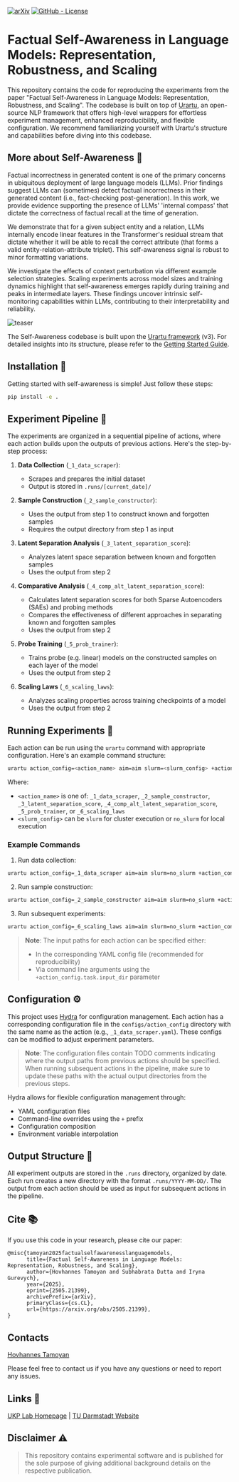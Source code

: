 <!--- BADGES: START --->

[![arXiv](https://img.shields.io/badge/arXiv-red?style=flat-square&logo=arxiv&logoColor=white)](https://arxiv.org/abs/2505.21399)
[![GitHub - License](https://img.shields.io/github/license/UKPLab/arxiv2025-self-awareness)](https://opensource.org/licenses/Apache-2.0)


<!--- BADGES: END --->



# Factual Self-Awareness in Language Models: Representation, Robustness, and Scaling

This repository contains the code for reproducing the experiments from the paper "Factual Self-Awareness in Language Models: Representation, Robustness, and Scaling". The codebase is built on top of [Urartu](https://github.com/tamohannes/urartu), an open-source NLP framework that offers high-level wrappers for effortless experiment management, enhanced reproducibility, and flexible configuration. We recommend familiarizing yourself with Urartu's structure and capabilities before diving into this codebase.

## More about Self-Awareness 🤔

Factual incorrectness in generated content is one of the primary concerns in ubiquitous deployment of large language models (LLMs). Prior findings suggest LLMs can (sometimes) detect factual incorrectness in their generated content (i.e., fact-checking post-generation). In this work, we provide evidence supporting the presence of LLMs' 'internal compass' that dictate the correctness of factual recall at the time of generation.

We demonstrate that for a given subject entity and a relation, LLMs internally encode linear features in the Transformer's residual stream that dictate whether it will be able to recall the correct attribute (that forms a valid entity-relation-attribute triplet). This self-awareness signal is robust to minor formatting variations. 

We investigate the effects of context perturbation via different example selection strategies. Scaling experiments across model sizes and training dynamics highlight that self-awareness emerges rapidly during training and peaks in intermediate layers. These findings uncover intrinsic self-monitoring capabilities within LLMs, contributing to their interpretability and reliability.

![teaser](https://github.com/user-attachments/assets/7417edf1-aafd-4b7e-b1e2-500c4fa3c2aa)

The Self-Awareness codebase is built upon the [Urartu framework](https://github.com/tamohannes/urartu) (v3). For detailed insights into its structure, please refer to the [Getting Started Guide](https://github.com/tamohannes/urartu/blob/main/starter_template_setup.md).

## Installation 🚀

Getting started with self-awareness is simple! Just follow these steps:

```bash
pip install -e .
```

## Experiment Pipeline 🔬

The experiments are organized in a sequential pipeline of actions, where each action builds upon the outputs of previous actions. Here's the step-by-step process:

1. **Data Collection** (`_1_data_scraper`):
   - Scrapes and prepares the initial dataset
   - Output is stored in `.runs/[current_date]/`

2. **Sample Construction** (`_2_sample_constructor`):
   - Uses the output from step 1 to construct known and forgotten samples
   - Requires the output directory from step 1 as input

3. **Latent Separation Analysis** (`_3_latent_separation_score`):
   - Analyzes latent space separation between known and forgotten samples
   - Uses the output from step 2

4. **Comparative Analysis** (`_4_comp_alt_latent_separation_score`):
   - Calculates latent separation scores for both Sparse Autoencoders (SAEs) and probing methods
   - Compares the effectiveness of different approaches in separating known and forgotten samples
   - Uses the output from step 2

5. **Probe Training** (`_5_prob_trainer`):
   - Trains probe (e.g. linear) models on the constructed samples on each layer of the model
   - Uses the output from step 2

6. **Scaling Laws** (`_6_scaling_laws`):
   - Analyzes scaling properties across training checkpoints of a model
   - Uses the output from step 2

## Running Experiments 🧪

Each action can be run using the `urartu` command with appropriate configuration. Here's an example command structure:

```bash
urartu action_config=<action_name> aim=aim slurm=<slurm_config> +action_config.task.model.api_token=YOUR_API_TOKEN
```

Where:
- `<action_name>` is one of: `_1_data_scraper`, `_2_sample_constructor`, `_3_latent_separation_score`, `_4_comp_alt_latent_separation_score`, `_5_prob_trainer`, or `_6_scaling_laws`
- `<slurm_config>` can be `slurm` for cluster execution or `no_slurm` for local execution

### Example Commands

1. Run data collection:
```bash
urartu action_config=_1_data_scraper aim=aim slurm=no_slurm +action_config.task.model.api_token=YOUR_API_TOKEN
```

2. Run sample construction:
```bash
urartu action_config=_2_sample_constructor aim=aim slurm=no_slurm +action_config.task.model.api_token=YOUR_API_TOKEN
```

3. Run subsequent experiments:
```bash
urartu action_config=_6_scaling_laws aim=aim slurm=no_slurm +action_config.task.model.api_token=YOUR_API_TOKEN
```

> **Note**: The input paths for each action can be specified either:
> - In the corresponding YAML config file (recommended for reproducibility)
> - Via command line arguments using the `+action_config.task.input_dir` parameter

## Configuration ⚙️

This project uses [Hydra](https://hydra.cc/) for configuration management. Each action has a corresponding configuration file in the `configs/action_config` directory with the same name as the action (e.g., `_1_data_scraper.yaml`). These configs can be modified to adjust experiment parameters.

> **Note**: The configuration files contain TODO comments indicating where the output paths from previous actions should be specified. When running subsequent actions in the pipeline, make sure to update these paths with the actual output directories from the previous steps.

Hydra allows for flexible configuration management through:
- YAML configuration files
- Command-line overrides using the `+` prefix
- Configuration composition
- Environment variable interpolation

## Output Structure 📁

All experiment outputs are stored in the `.runs` directory, organized by date. Each run creates a new directory with the format `.runs/YYYY-MM-DD/`. The output from each action should be used as input for subsequent actions in the pipeline.


## Cite 📚

If you use this code in your research, please cite our paper:

```
@misc{tamoyan2025factualselfawarenesslanguagemodels,
      title={Factual Self-Awareness in Language Models: Representation, Robustness, and Scaling}, 
      author={Hovhannes Tamoyan and Subhabrata Dutta and Iryna Gurevych},
      year={2025},
      eprint={2505.21399},
      archivePrefix={arXiv},
      primaryClass={cs.CL},
      url={https://arxiv.org/abs/2505.21399}, 
}
```

## Contacts

[Hovhannes Tamoyan](mailto:hovhannes.tamoyan@tu-darmstadt.de)

Please feel free to contact us if you have any questions or need to report any issues.


## Links 🔗

[UKP Lab Homepage](https://www.ukp.tu-darmstadt.de/) | [TU Darmstadt Website](https://www.tu-darmstadt.de/index.en.jsp)

## Disclaimer ⚠️

> This repository contains experimental software and is published for the sole purpose of giving additional background details on the respective publication.
